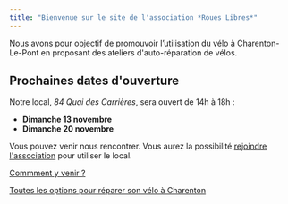 ```yaml
---
title: "Bienvenue sur le site de l'association *Roues Libres*"
---
```


Nous avons pour objectif de promouvoir l’utilisation du vélo à Charenton-Le-Pont en proposant des ateliers d'auto-réparation de vélos.

## Prochaines dates d'ouverture

Notre local, *84 Quai des Carrières*, sera ouvert de 14h à 18h :

- **Dimanche 13 novembre**
- **Dimanche 20 novembre**

Vous pouvez venir nous rencontrer. Vous aurez la possibilité [rejoindre l'association](/devenir-membre) pour utiliser le local.

[Commment y venir ?](/local/#comment-y-venir-)

[Toutes les options pour réparer son vélo à Charenton](/reparer-son-velo)
